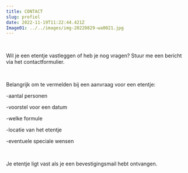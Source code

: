 ```yaml
---
title: CONTACT
slug: profiel
date: 2022-11-19T11:22:44.421Z
Image01: ../../images/img-20220829-wa0021.jpg
---
```

<br/>

Wil je een etentje vastleggen of heb je nog vragen? Stuur me een bericht via het contactformulier.

<br/>

B﻿elangrijk om te vermelden bij een aanvraag voor een etentje:

\-﻿aantal personen  


\-﻿voorstel voor een datum

\-﻿welke formule

\-locatie van het etentje

\-﻿eventuele speciale wensen

<br/>

J﻿e etentje ligt vast als je een bevestigingsmail hebt ontvangen.